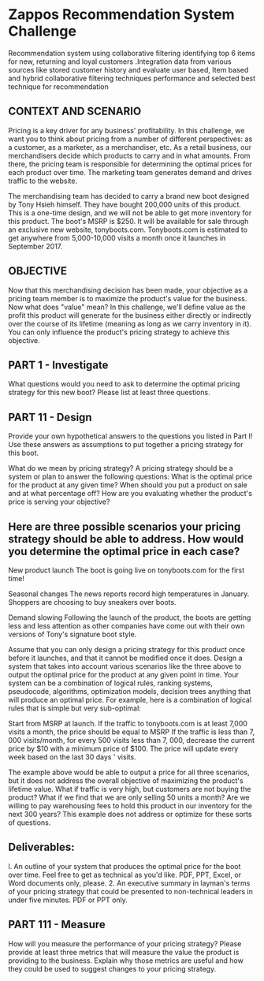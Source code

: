 # Zappos Recommendation System Challenge
Recommendation system using collaborative filtering identifying top 6 items for new, returning and loyal customers .Integration data from various sources like stored customer history and evaluate user based, Item based and hybrid collaborative filtering techniques performance and selected best technique for recommendation

## CONTEXT AND SCENARIO
Pricing is a key driver for any business' profitability. In this challenge, we want you to think about pricing from a number of different perspectives: as a customer, as a marketer, as a merchandiser, etc. As a retail business, our merchandisers decide which products to carry and in what amounts. From there, the pricing team is responsible for determining the optimal prices for each product over time. The marketing team generates demand and drives traffic to the website.

The merchandising team has decided to carry a brand new boot designed by Tony Hsieh himself. They have bought 200,000 units of this product. This is a one-time design, and we will not be able to get more inventory for this product. The boot's MSRP is $250. It will be available for sale through an exclusive new website, tonyboots.com. Tonyboots.com is estimated to get anywhere from 5,000-10,000 visits a month once it launches in September 2017.

## OBJECTIVE
Now that this merchandising decision has been made, your objective as a pricing team member is to maximize the product's value for the business. Now what does "value" mean? In this challenge, we'll define value as the profit this product will generate for the business either directly or indirectly over the course of its lifetime (meaning as long as we carry inventory in it). You can only influence the product's pricing strategy to achieve this objective.

## PART 1 - Investigate
What questions would you need to ask to determine the optimal pricing strategy for this new boot? Please list at least three questions.

## PART 11 - Design
Provide your own hypothetical answers to the questions you listed in Part I! Use these answers as assumptions to put together a pricing strategy for this boot.

What do we mean by pricing strategy? A pricing strategy should be a system or plan to answer the following questions: What is the optimal price for the product at any given time? When should you put a product on sale and at what percentage off? How are you evaluating whether the product's price is serving your objective?

## Here are three possible scenarios your pricing strategy should be able to address. How would you determine the optimal price in each case?
New product launch The boot is going live on tonyboots.com for the first time!

Seasonal changes The news reports record high temperatures in January. Shoppers are choosing to buy sneakers over boots.

Demand slowing Following the launch of the product, the boots are getting less and less attention as other companies have come out with their own versions of Tony's signature boot style.

Assume that you can only design a pricing strategy for this product once before it launches, and that it cannot be modified once it does. Design a system that takes into account various scenarios like the three above to output the optimal price for the product at any given point in time. Your system can be a combination of logical rules, ranking systems, pseudocode, algorithms, optimization models, decision trees anything that will produce an optimal price. For example, here is a combination of logical rules that is simple but very sub-optimal:

Start from MSRP at launch. If the traffic to tonyboots.com is at least 7,000 visits a month, the price should be equal to MSRP If the traffic is less than 7, 000 visits/month, for every 500 visits less than 7, 000, decrease the current price by $10 with a minimum price of $100. The price will update every week based on the last 30 days ' visits.

The example above would be able to output a price for all three scenarios, but it does not address the overall objective of maximizing the product's lifetime value. What if traffic is very high, but customers are not buying the product? What if we find that we are only selling 50 units a month? Are we willing to pay warehousing fees to hold this product in our inventory for the next 300 years? This example does not address or optimize for these sorts of questions.

## Deliverables:
l. An outline of your system that produces the optimal price for the boot over time. Feel free to get as technical as you'd like. PDF, PPT, Excel, or Word documents only, please. 2. An executive summary in layman's terms of your pricing strategy that could be presented to non-technical leaders in under five minutes. PDF or PPT only.

## PART 111 - Measure
How will you measure the performance of your pricing strategy? Please provide at least three metrics that will measure the value the product is providing to the business. Explain why those metrics are useful and how they could be used to suggest changes to your pricing strategy.


